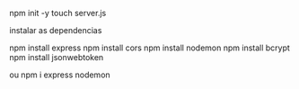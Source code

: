 npm init -y
touch server.js

instalar as dependencias

npm install express
npm install cors
npm install nodemon
npm install bcrypt
npm install jsonwebtoken

ou npm i express nodemon